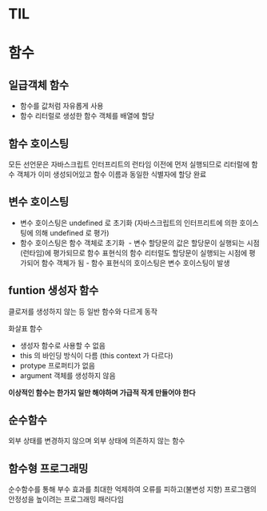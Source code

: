 # TIL

# 함수

## 일급객체 함수
- 함수를 값처럼 자유롭게 사용
- 함수 리터럴로 생성한 함수 객체를 배열에 할당

## 함수 호이스팅
모든 선언문은 자바스크립트 인터프리트의 런타임 이전에 먼저 실행되므로 리터럴에 함수 객체가 이미 생성되어있고 함수 이름과 동일한 식별자에 할당 완료

## 변수 호이스팅
- 변수 호이스팅은 undefined 로 초기화 (자바스크립트의 인터프리트에 의한 호이스팅에 의해 undefined 로 평가)
- 함수 호이스팅은 함수 객체로 초기화  - 변수 할당문의 값은 할당문이 실행되는 시점(런타임)에 평가되므로 함수 표현식의 함수 리터럴도 할당문이 실행되는 시점에 평가되어 함수 객체가 됨 - 함수 표현식의 호이스팅은 변수 호이스팅이 발생

## funtion 생성자 함수
클로저를 생성하지 않는 등 일반 함수와 다르게 동작

화살표 함수
- 생성자 함수로 사용할 수 없음
- this 의 바인딩 방식이 다름 (this context 가 다르다)
- protype 프로퍼티가 없음
- argument 객체를 생성하지 않음

**이상적인 함수는 한가지 일만 해야하며 가급적 작게 만들어야 한다**

## 순수함수 
외부 상태를 변경하지 않으며 외부 상태에 의존하지 않는 함수

## 함수형 프로그래밍
순수함수를 통해 부수 효과를 최대한 억제하여 오류를 피하고(불변성 지향) 프로그램의 안정성을 높이려는 프로그래밍 패러다임

